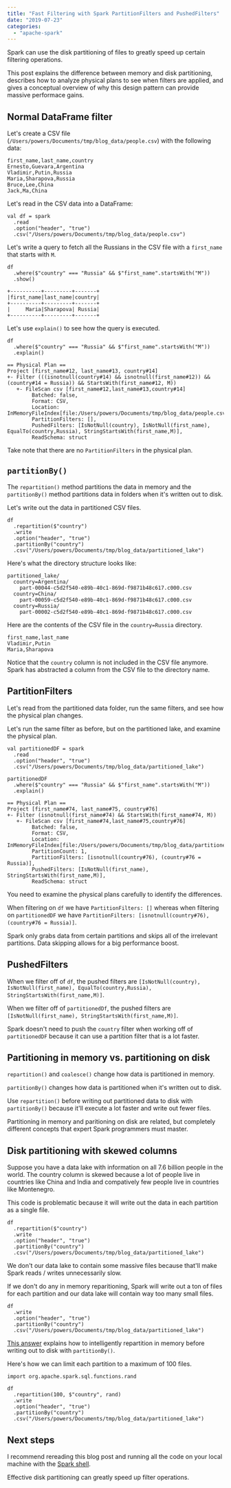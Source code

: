 ```yaml
---
title: "Fast Filtering with Spark PartitionFilters and PushedFilters"
date: "2019-07-23"
categories: 
  - "apache-spark"
---
```


Spark can use the disk partitioning of files to greatly speed up certain filtering operations.

This post explains the difference between memory and disk partitioning, describes how to analyze physical plans to see when filters are applied, and gives a conceptual overview of why this design pattern can provide massive performace gains.

## Normal DataFrame filter

Let's create a CSV file (`/Users/powers/Documents/tmp/blog_data/people.csv`) with the following data:

```
first_name,last_name,country
Ernesto,Guevara,Argentina
Vladimir,Putin,Russia
Maria,Sharapova,Russia
Bruce,Lee,China
Jack,Ma,China
```

Let's read in the CSV data into a DataFrame:

```
val df = spark
  .read
  .option("header", "true")
  .csv("/Users/powers/Documents/tmp/blog_data/people.csv")
```

Let's write a query to fetch all the Russians in the CSV file with a `first_name` that starts with `M`.

```
df
  .where($"country" === "Russia" && $"first_name".startsWith("M"))
  .show()
```

```
+----------+---------+-------+
|first_name|last_name|country|
+----------+---------+-------+
|     Maria|Sharapova| Russia|
+----------+---------+-------+
```

Let's use `explain()` to see how the query is executed.

```
df
  .where($"country" === "Russia" && $"first_name".startsWith("M"))
  .explain()
```

```
== Physical Plan ==
Project [first_name#12, last_name#13, country#14]
+- Filter (((isnotnull(country#14) && isnotnull(first_name#12)) && (country#14 = Russia)) && StartsWith(first_name#12, M))
   +- FileScan csv [first_name#12,last_name#13,country#14]
        Batched: false,
        Format: CSV,
        Location: InMemoryFileIndex[file:/Users/powers/Documents/tmp/blog_data/people.csv],
        PartitionFilters: [],
        PushedFilters: [IsNotNull(country), IsNotNull(first_name), EqualTo(country,Russia), StringStartsWith(first_name,M)],
        ReadSchema: struct

```

Take note that there are no `PartitionFilters` in the physical plan.

## `partitionBy()`

The `repartition()` method partitions the data in memory and the `partitionBy()` method partitions data in folders when it's written out to disk.

Let's write out the data in partitioned CSV files.

```
df
  .repartition($"country")
  .write
  .option("header", "true")
  .partitionBy("country")
  .csv("/Users/powers/Documents/tmp/blog_data/partitioned_lake")
```

Here's what the directory structure looks like:

```
partitioned_lake/
  country=Argentina/
    part-00044-c5d2f540-e89b-40c1-869d-f9871b48c617.c000.csv
  country=China/
    part-00059-c5d2f540-e89b-40c1-869d-f9871b48c617.c000.csv
  country=Russia/
    part-00002-c5d2f540-e89b-40c1-869d-f9871b48c617.c000.csv
```

Here are the contents of the CSV file in the `country=Russia` directory.

```
first_name,last_name
Vladimir,Putin
Maria,Sharapova
```

Notice that the `country` column is not included in the CSV file anymore. Spark has abstracted a column from the CSV file to the directory name.

## PartitionFilters

Let's read from the partitioned data folder, run the same filters, and see how the physical plan changes.

Let's run the same filter as before, but on the partitioned lake, and examine the physical plan.

```
val partitionedDF = spark
  .read
  .option("header", "true")
  .csv("/Users/powers/Documents/tmp/blog_data/partitioned_lake")

partitionedDF
  .where($"country" === "Russia" && $"first_name".startsWith("M"))
  .explain()
```

```
== Physical Plan ==
Project [first_name#74, last_name#75, country#76]
+- Filter (isnotnull(first_name#74) && StartsWith(first_name#74, M))
   +- FileScan csv [first_name#74,last_name#75,country#76]
        Batched: false,
        Format: CSV,
        Location: InMemoryFileIndex[file:/Users/powers/Documents/tmp/blog_data/partitioned_lake],
        PartitionCount: 1,
        PartitionFilters: [isnotnull(country#76), (country#76 = Russia)],
        PushedFilters: [IsNotNull(first_name), StringStartsWith(first_name,M)],
        ReadSchema: struct

```

You need to examine the physical plans carefully to identify the differences.

When filtering on `df` we have `PartitionFilters: []` whereas when filtering on `partitionedDF` we have `PartitionFilters: [isnotnull(country#76), (country#76 = Russia)]`.

Spark only grabs data from certain partitions and skips all of the irrelevant partitions. Data skipping allows for a big performance boost.

## PushedFilters

When we filter off of `df`, the pushed filters are `[IsNotNull(country), IsNotNull(first_name), EqualTo(country,Russia), StringStartsWith(first_name,M)]`.

When we filter off of `partitionedDf`, the pushed filters are `[IsNotNull(first_name), StringStartsWith(first_name,M)]`.

Spark doesn't need to push the `country` filter when working off of `partitionedDF` because it can use a partition filter that is a lot faster.

## Partitioning in memory vs. partitioning on disk

`repartition()` and `coalesce()` change how data is partitioned in memory.

`partitionBy()` changes how data is partitioned when it's written out to disk.

Use `repartition()` before writing out partitioned data to disk with `partitionBy()` because it'll execute a lot faster and write out fewer files.

Partitioning in memory and paritioning on disk are related, but completely different concepts that expert Spark programmers must master.

## Disk partitioning with skewed columns

Suppose you have a data lake with information on all 7.6 billion people in the world. The country column is skewed because a lot of people live in countries like China and India and compatively few people live in countries like Montenegro.

This code is problematic because it will write out the data in each partition as a single file.

```
df
  .repartition($"country")
  .write
  .option("header", "true")
  .partitionBy("country")
  .csv("/Users/powers/Documents/tmp/blog_data/partitioned_lake")
```

We don't our data lake to contain some massive files because that'll make Spark reads / writes unnecessarily slow.

If we don't do any in memory reparitioning, Spark will write out a ton of files for each partition and our data lake will contain way too many small files.

```
df
  .write
  .option("header", "true")
  .partitionBy("country")
  .csv("/Users/powers/Documents/tmp/blog_data/partitioned_lake")
```

[This answer](https://stackoverflow.com/questions/53037124/partitioning-a-large-skewed-dataset-in-s3-with-sparks-partitionby-method) explains how to intelligently repartition in memory before writing out to disk with `partitionBy()`.

Here's how we can limit each partition to a maximum of 100 files.

```
import org.apache.spark.sql.functions.rand

df
  .repartition(100, $"country", rand)
  .write
  .option("header", "true")
  .partitionBy("country")
  .csv("/Users/powers/Documents/tmp/blog_data/partitioned_lake")
```

## Next steps

I recommend rereading this blog post and running all the code on your local machine with the [Spark shell](https://www.mungingdata.com/apache-spark/using-the-console).

Effective disk partitioning can greatly speed up filter operations.
